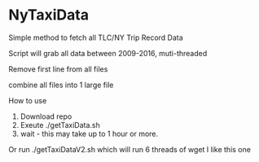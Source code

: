 # NyTaxiData
Simple method to fetch all TLC/NY Trip Record Data

Script will grab all data between 2009-2016, muti-threaded

Remove first line from all files

combine all files into 1 large file

How to use

1. Download repo
2. Exeute ./getTaxiData.sh
3. wait - this may take up to 1 hour or more.  

Or
run ./getTaxiDataV2.sh
which will run 6 threads of wget
I like this one
